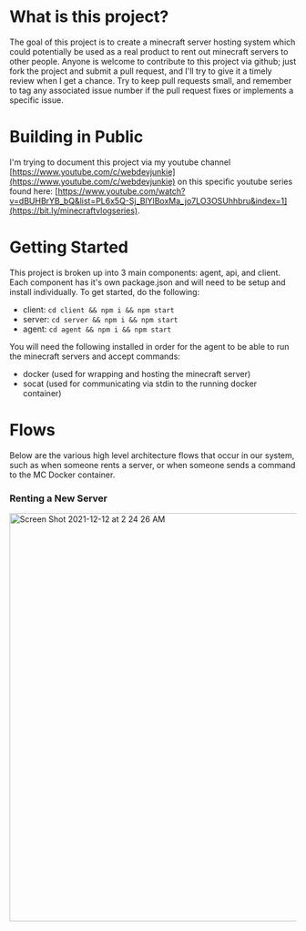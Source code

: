 # What is this project?

The goal of this project is to create a minecraft server hosting system which could potentially be used as a real product to rent out minecraft servers to other people.  Anyone is welcome to contribute to this project via github; just fork the project and submit a pull request, and I'll try to give it a timely review when I get a chance.  Try to keep pull requests small, and remember to tag any associated issue number if the pull request fixes or implements a specific issue.

# Building in Public

I'm trying to document this project via my youtube channel [https://www.youtube.com/c/webdevjunkie](https://www.youtube.com/c/webdevjunkie) on this specific youtube series found here: [https://www.youtube.com/watch?v=dBUHBrYB_bQ&list=PL6x5Q-Sj_BlYlBoxMa_jo7LO3OSUhhbru&index=1](https://bit.ly/minecraftvlogseries).

# Getting Started

This project is broken up into 3 main components: agent, api, and client.  Each component has it's own package.json and will need to be setup and install individually.  To get started, do the following:

- client: `cd client && npm i && npm start` 
- server: `cd server && npm i && npm start` 
- agent: `cd agent && npm i && npm start` 

You will need the following installed in order for the agent to be able to run the minecraft servers and accept commands:

- docker (used for wrapping and hosting the minecraft server)
- socat (used for communicating via stdin to the running docker container)

# Flows

Below are the various high level architecture flows that occur in our system, such as when someone rents a server, or when someone sends a command to the MC Docker container.

### Renting a New Server

<img width="717" alt="Screen Shot 2021-12-12 at 2 24 26 AM" src="https://user-images.githubusercontent.com/1868782/145704131-8fa93776-c62f-403b-a890-bbc78fd1fbe9.png">

